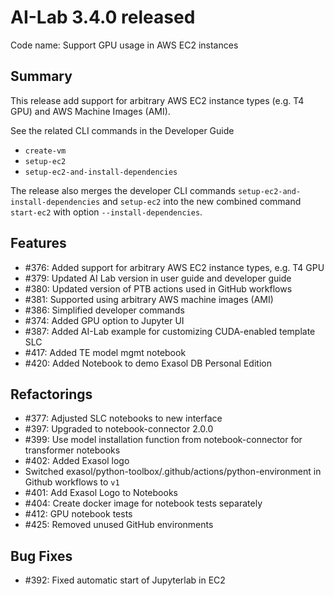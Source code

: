 # AI-Lab 3.4.0 released <TBD>

Code name: Support GPU usage in AWS EC2 instances

## Summary

This release add support for arbitrary AWS EC2 instance types (e.g. T4 GPU) and AWS Machine Images (AMI).

See the related CLI commands in the Developer Guide
* `create-vm`
* `setup-ec2`
* `setup-ec2-and-install-dependencies`

The release also merges the developer CLI commands `setup-ec2-and-install-dependencies` and `setup-ec2` into the new combined command `start-ec2` with option `--install-dependencies`.

## Features

* #376: Added support for arbitrary AWS EC2 instance types, e.g. T4 GPU
* #379: Updated AI Lab version in user guide and developer guide
* #380: Updated version of PTB actions used in GitHub workflows
* #381: Supported using arbitrary AWS machine images (AMI)
* #386: Simplified developer commands
* #374: Added GPU option to Jupyter UI
* #387: Added AI-Lab example for customizing CUDA-enabled template SLC
* #417: Added TE model mgmt notebook
* #420: Added Notebook to demo Exasol DB Personal Edition

## Refactorings

* #377: Adjusted SLC notebooks to new interface
* #397: Upgraded to notebook-connector 2.0.0
* #399: Use model installation function from notebook-connector for transformer notebooks
* #402: Added Exasol logo
* Switched exasol/python-toolbox/.github/actions/python-environment in Github workflows to `v1`
* #401: Add Exasol Logo to Notebooks
* #404: Create docker image for notebook tests separately
* #412: GPU notebook tests
* #425: Removed unused GitHub environments


## Bug Fixes

* #392: Fixed automatic start of Jupyterlab in EC2
